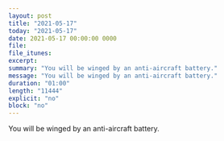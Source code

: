 ```yaml
---
layout: post
title: "2021-05-17"
today: "2021-05-17"
date: 2021-05-17 00:00:00 0000
file:
file_itunes:
excerpt:
summary: "You will be winged by an anti-aircraft battery."
message: "You will be winged by an anti-aircraft battery."
duration: "01:00"
length: "11444"
explicit: "no"
block: "no"
---
```

You will be winged by an anti-aircraft battery.

